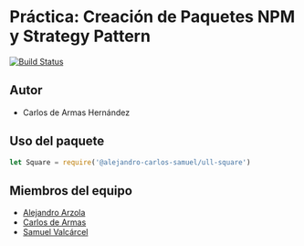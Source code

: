 # Práctica: Creación de Paquetes NPM y Strategy Pattern
[![Build Status](https://travis-ci.com/ULL-ESIT-DSI-1617/creacion-de-paquetes-npm-alejandro-carlos-samuel-35l2-square.svg?token=PDMoqywayE5S4e1qBg5g&branch=master)](https://travis-ci.com/ULL-ESIT-DSI-1617/creacion-de-paquetes-npm-alejandro-carlos-samuel-35l2-square)

## Autor

- Carlos de Armas Hernández

## Uso del paquete

```javascript
let Square = require('@alejandro-carlos-samuel/ull-square')
```

## Miembros del equipo

- [Alejandro Arzola](http://aleag.github.io)
- [Carlos de Armas](http://alu0100816167.github.io)
- [Samuel Valcárcel](http://cosaca.github.io)
